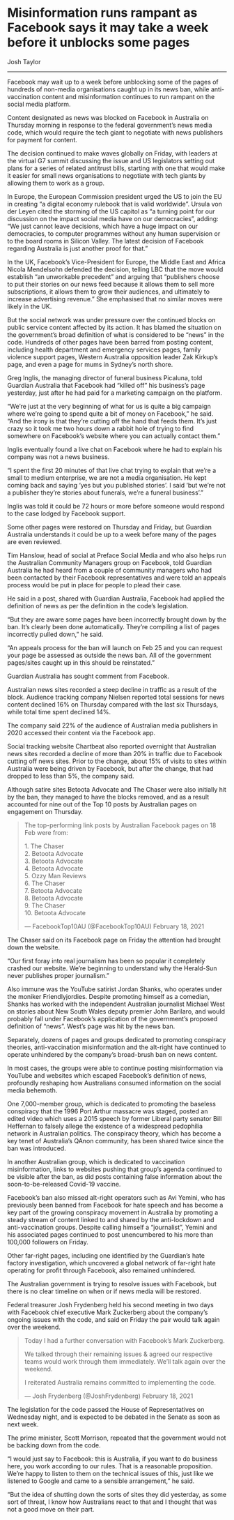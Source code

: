 # Misinformation runs rampant as Facebook says it may take a week before it unblocks some pages

Josh Taylor

---

Facebook may wait up to a week before unblocking some of the pages of hundreds of non-media organisations caught up in its news ban, while anti-vaccination content and misinformation continues to run rampant on the social media platform.

Content designated as news was blocked on Facebook in Australia on Thursday morning in response to the federal government’s news media code, which would require the tech giant to negotiate with news publishers for payment for content.

The decision continued to make waves globally on Friday, with leaders at the virtual G7 summit discussing the issue and US legislators setting out plans for a series of related antitrust bills, starting with one that would make it easier for small news organisations to negotiate with tech giants by allowing them to work as a group.

In Europe, the European Commission president urged the US to join the EU in creating “a digital economy rulebook that is valid worldwide”. Ursula von der Leyen cited the storming of the US capitol as “a turning point for our discussion on the impact social media have on our democracies”, adding: “We just cannot leave decisions, which have a huge impact on our democracies, to computer programmes without any human supervision or to the board rooms in Silicon Valley. The latest decision of Facebook regarding Australia is just another proof for that.”

In the UK, Facebook’s Vice-President for Europe, the Middle East and Africa Nicola Mendelsohn defended the decision, telling LBC that the move would establish “an unworkable precedent” and arguing that “publishers choose to put their stories on our news feed because it allows them to sell more subscriptions, it allows them to grow their audiences, and ultimately to increase advertising revenue.” She emphasised that no similar moves were likely in the UK.

But the social network was under pressure over the continued blocks on public service content affected by its action. It has blamed the situation on the government’s broad definition of what is considered to be “news” in the code. Hundreds of other pages have been barred from posting content, including health department and emergency services pages, family violence support pages, Western Australia opposition leader Zak Kirkup’s page, and even a page for mums in Sydney’s north shore.

Greg Inglis, the managing director of funeral business Picaluna, told Guardian Australia that Facebook had “killed off” his business’s page yesterday, just after he had paid for a marketing campaign on the platform.

“We’re just at the very beginning of what for us is quite a big campaign where we’re going to spend quite a bit of money on Facebook,” he said. “And the irony is that they’re cutting off the hand that feeds them. It’s just crazy so it took me two hours down a rabbit hole of trying to find somewhere on Facebook’s website where you can actually contact them.”

Inglis eventually found a live chat on Facebook where he had to explain his company was not a news business.

“I spent the first 20 minutes of that live chat trying to explain that we’re a small to medium enterprise, we are not a media organisation. He kept coming back and saying ‘yes but you published stories’. I said ‘but we’re not a publisher they’re stories about funerals, we’re a funeral business’.”

Inglis was told it could be 72 hours or more before someone would respond to the case lodged by Facebook support.

Some other pages were restored on Thursday and Friday, but Guardian Australia understands it could be up to a week before many of the pages are even reviewed.

Tim Hanslow, head of social at Preface Social Media and who also helps run the Australian Community Managers group on Facebook, told Guardian Australia he had heard from a couple of community managers who had been contacted by their Facebook representatives and were told an appeals process would be put in place for people to plead their case.

He said in a post, shared with Guardian Australia, Facebook had applied the definition of news as per the definition in the code’s legislation.

“But they are aware some pages have been incorrectly brought down by the ban. It’s clearly been done automatically. They’re compiling a list of pages incorrectly pulled down,” he said.

“An appeals process for the ban will launch on Feb 25 and you can request your page be assessed as outside the news ban. All of the government pages/sites caught up in this should be reinstated.”

Guardian Australia has sought comment from Facebook.

Australian news sites recorded a steep decline in traffic as a result of the block. Audience tracking company Nielsen reported total sessions for news content declined 16% on Thursday compared with the last six Thursdays, while total time spent declined 14%.

The company said 22% of the audience of Australian media publishers in 2020 accessed their content via the Facebook app.

Social tracking website Chartbeat also reported overnight that Australian news sites recorded a decline of more than 20% in traffic due to Facebook cutting off news sites. Prior to the change, about 15% of visits to sites within Australia were being driven by Facebook, but after the change, that had dropped to less than 5%, the company said.

Although satire sites Betoota Advocate and The Chaser were also initially hit by the ban, they managed to have the blocks removed, and as a result accounted for nine out of the Top 10 posts by Australian pages on engagement on Thursday.

> The top-performing link posts by Australian Facebook pages on 18 Feb were from:
>
> 1\. The Chaser\
> 2\. Betoota Advocate\
> 3\. Betoota Advocate\
> 4\. Betoota Advocate\
> 5\. Ozzy Man Reviews\
> 6\. The Chaser\
> 7\. Betoota Advocate\
> 8\. Betoota Advocate\
> 9\. The Chaser\
> 10\. Betoota Advocate
>
> — FacebookTop10AU (@FacebookTop10AU) February 18, 2021

The Chaser said on its Facebook page on Friday the attention had brought down the website.

“Our first foray into real journalism has been so popular it completely crashed our website. We’re beginning to understand why the Herald-Sun never publishes proper journalism.”

Also immune was the YouTube satirist Jordan Shanks, who operates under the moniker Friendlyjordies. Despite promoting himself as a comedian, Shanks has worked with the independent Australian journalist Michael West on stories about New South Wales deputy premier John Barilaro, and would probably fall under Facebook’s application of the government’s proposed definition of “news”. West’s page was hit by the news ban.

Separately, dozens of pages and groups dedicated to promoting conspiracy theories, anti-vaccination misinformation and the alt-right have continued to operate unhindered by the company’s broad-brush ban on news content.

In most cases, the groups were able to continue posting misinformation via YouTube and websites which escaped Facebook’s definition of news, profoundly reshaping how Australians consumed information on the social media behemoth.

One 7,000-member group, which is dedicated to promoting the baseless conspiracy that the 1996 Port Arthur massacre was staged, posted an edited video which uses a 2015 speech by former Liberal party senator Bill Heffernan to falsely allege the existence of a widespread pedophilia network in Australian politics. The conspiracy theory, which has become a key tenet of Australia’s QAnon community, has been shared twice since the ban was introduced.

In another Australian group, which is dedicated to vaccination misinformation, links to websites pushing that group’s agenda continued to be visible after the ban, as did posts containing false information about the soon-to-be-released Covid-19 vaccine.

Facebook’s ban also missed alt-right operators such as Avi Yemini, who has previously been banned from Facebook for hate speech and has become a key part of the growing conspiracy movement in Australia by promoting a steady stream of content linked to and shared by the anti-lockdown and anti-vaccination groups. Despite calling himself a “journalist”, Yemini and his associated pages continued to post unencumbered to his more than 100,000 followers on Friday.

Other far-right pages, including one identified by the Guardian’s hate factory investigation, which uncovered a global network of far-right hate operating for profit through Facebook, also remained unhindered.

The Australian government is trying to resolve issues with Facebook, but there is no clear timeline on when or if news media will be restored.

Federal treasurer Josh Frydenberg held his second meeting in two days with Facebook chief executive Mark Zuckerberg about the company’s ongoing issues with the code, and said on Friday the pair would talk again over the weekend.

> Today I had a further conversation with Facebook’s Mark Zuckerberg.
>
> We talked through their remaining issues & agreed our respective teams would work through them immediately. We’ll talk again over the weekend.
>
> I reiterated Australia remains committed to implementing the code.
>
> — Josh Frydenberg (@JoshFrydenberg) February 18, 2021

The legislation for the code passed the House of Representatives on Wednesday night, and is expected to be debated in the Senate as soon as next week.

The prime minister, Scott Morrison, repeated that the government would not be backing down from the code.

“I would just say to Facebook: this is Australia, if you want to do business here, you work according to our rules. That is a reasonable proposition. We’re happy to listen to them on the technical issues of this, just like we listened to Google and came to a sensible arrangement,” he said.

“But the idea of shutting down the sorts of sites they did yesterday, as some sort of threat, I know how Australians react to that and I thought that was not a good move on their part.
